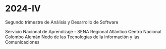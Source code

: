 # 2024-IV
Segundo trimestre de Análisis y Desarrollo de Software

Servicio Nacional de Aprendizaje - SENA Regional Atlántico
Centro Nacional Colombo Alemán
Nodo de las Tecnologías de la Información y las Comunicaciones
